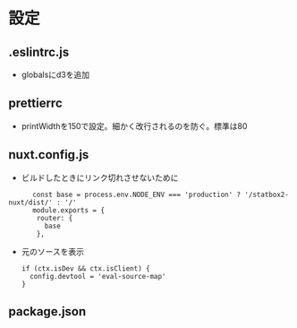 # 設定
## .eslintrc.js
- globalsにd3を追加
## prettierrc
- printWidthを150で設定。細かく改行されるのを防ぐ。標準は80
## nuxt.config.js
- ビルドしたときにリンク切れさせないために
```
      const base = process.env.NODE_ENV === 'production' ? '/statbox2-nuxt/dist/' : '/'
      module.exports = {
       router: {
         base
       },
```
- 元のソースを表示  

    
      if (ctx.isDev && ctx.isClient) {
        config.devtool = 'eval-source-map'
      }
    
## package.json

